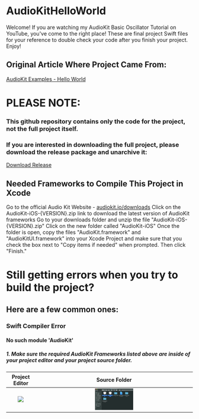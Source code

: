 # AudioKitHelloWorld

Welcome! If you are watching my AudioKit Basic Oscillator Tutorial on YouTube, you've come to the right place! These are final project Swift files for your reference to double check your code after you finish your project. Enjoy!

## Original Article Where Project Came From:
[AudioKit Examples - Hello World](https://audiokit.io/examples/HelloWorld/)

# PLEASE NOTE:

### This github repository contains only the code for the project, not the full project itself.

### If you are interested in downloading the full project, please download the release package and unarchive it:
[Download Release]()

## Needed Frameworks to Compile This Project in Xcode
Go to the official Audio Kit Website - [audiokit.io/downloads](https://audiokit.io/downloads)
Click on the AudioKit-iOS-{VERSION}.zip link to download the latest version of AudioKit frameworks
Go to your downloads folder and unzip the file "AudioKit-iOS-{VERSION}.zip"
Click on the new folder called "AudioKit-iOS"
Once the folder is open, copy the files "AudioKit.framework" and "AudioKitUI.framework" into your Xcode Project and make sure that you check the box next to "Copy items if needed" when prompted. Then click "Finish."

# Still getting errors when you try to build the project?
## Here are a few common ones:
### Swift Compiler Error
#### No such module 'AudioKit'
##### 1. Make sure the required AudioKit Frameworks listed above are inside of your project editor and your project source folder.

Project Editor            |  Source Folder
:-------------------------:|:-------------------------:
![](<img src="images/inside_project.png" alt="Inside Project" style="width:25%">)  |  <img src="images/inside_project_folder.png" alt="Inside Project Folder" style="width:25%">
